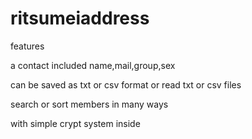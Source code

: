 # ritsumeiaddress
features

a contact included name,mail,group,sex
  
can be saved as txt or csv format or read txt or csv files

search or sort members in many ways

with simple crypt system inside
